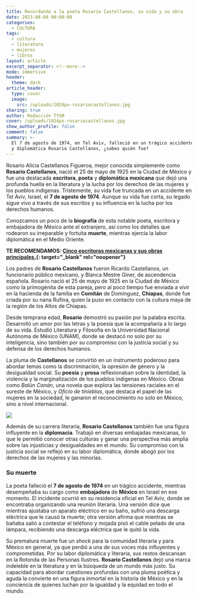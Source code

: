 ```yaml
---
title: Recordando a la poeta Rosario Castellanos, su vida y su obra
date: 2023-08-08 00:00:00
categories:
  - CULTURA
tags:
  - cultura
  - literatura
  - mujeres
  - libros
layout: article
excerpt_separator: <!--more-->
mode: immersive
header:
  theme: dark
article_header:
  type: cover
  image:
    src: /uploads/1024px-rosariocastellanos.jpg
sharing: true
author: Redacción TYSM
cover: /uploads/1024px-rosariocastellanos.jpg
show_author_profile: false
comment: false
summary: >-
  El 7 de agosto de 1974, en Tel Aviv, falleció en un trágico accidente la poeta
  y diplomática Rosario Castellanos, ¿sabes quién fue?
---
```

Rosario Alicia Castellanos Figueroa, mejor conocida simplemente como **Rosario Castellanos**, nació el 25 de mayo de 1925 en la Ciudad de México y fue una destacada **escritora**, **poeta** y **diplomática** **mexicana** que dejó una profunda huella en la literatura y la lucha por los derechos de las mujeres y los pueblos indígenas. Tristemente, su vida fue truncada en un accidente en Tel Aviv, Israel, el **7 de agosto de 1974**. Aunque su vida fue corta, su legado sigue vivo a través de sus escritos y su influencia en la lucha por los derechos humanos.

Conozcamos un poco de la **biografía** de esta notable poeta, escritora y embajadora de México ante el extranjero, así como los detalles que rodearon su irreparable y fortuita **muerte**, mientras ejercía la labor diplomática en el Medio Oriente.

**TE RECOMENDAMOS: [Cinco escritoras mexicanas y sus obras principales.](https://blog.tonoysumariachi.com/cultura/2022/10/05/cinco-escritoras-mexicanas-del-siglo-xx-y-sus-obras-principales.html){: target="_blank" rel="noopener"}**

Los padres de **Rosario Castellanos** fueron Ricardo Castellanos, un funcionario público mexicano, y Blanca Mestre Giner, de ascendencia española. Rosario nació el 25 de mayo de 1925 en la Ciudad de México como la primogénita de esta pareja, pero al poco tiempo fue enviada a vivir en la hacienda de la familia en **Comitán** de Domínguez, **Chiapas**, donde fue criada por su nana Rufina, quien la puso en contacto con la cultura maya de la región de los Altos de Chiapas.

Desde temprana edad, **Rosario** demostró su pasión por la palabra escrita. Desarrolló un amor por las letras y la poesía que la acompañaría a lo largo de su vida. Estudió Literatura y Filosofía en la Universidad Nacional Autónoma de México (UNAM), donde se destacó no solo por su inteligencia, sino también por su compromiso con la justicia social y su defensa de los derechos humanos.

La pluma de **Castellanos** se convirtió en un instrumento poderoso para abordar temas como la discriminación, la opresión de género y la desigualdad social. Su **poesía** y **prosa** reflexionaban sobre la identidad, la violencia y la marginalización de los pueblos indígenas en México. Obras como *Balún Canán*, una novela que explora las tensiones raciales en el sureste de México, y *Oficio de tinieblas*, que destaca el papel de las mujeres en la sociedad, le ganaron el reconocimiento no solo en México, sino a nivel internacional.

![](https://upload.wikimedia.org/wikipedia/commons/8/81/Rosario_Castellanos_conversa_sentada_tras_un_escritorio%2C_retrato.png)

Además de su carrera literaria, **Rosario Castellanos** también fue una figura influyente en la **diplomacia**. Trabajó en diversas embajadas mexicanas, lo que le permitió conocer otras culturas y ganar una perspectiva más amplia sobre las injusticias y desigualdades en el mundo. Su compromiso con la justicia social se reflejó en su labor diplomática, donde abogó por los derechos de las mujeres y las minorías.

### Su muerte

La poeta falleció el **7 de agosto de 1974** en un trágico accidente, mientras desempeñaba su cargo como **embajadora** de **México** en Israel en ese momento. El incidente ocurrió en su residencia oficial en Tel Aviv, donde se encontraba organizando una reunión literaria. Una versión dice que mientras ajustaba un aparato eléctrico en su baño, sufrió una descarga eléctrica que le causó la muerte; otra versión afirma que mientras se bañaba salió a contestar el teléfono y mojada pisó el cable pelado de una lámpara, recibiendo una descarga eléctrica que le quitó la vida.

Su prematura muerte fue un *shock* para la comunidad literaria y para México en general, ya que perdió a una de sus voces más influyentes y comprometidas. Por su labor diplomática y literaria, sus restos descansan en la Rotonda de las Personas Ilustres. **Rosario Castellanos** dejó una marca indeleble en la literatura y en la búsqueda de un mundo más justo. Su capacidad para abordar cuestiones profundas con una pluma poética y aguda la convierte en una figura inmortal en la historia de México y en la conciencia de quienes luchan por la igualdad y la equidad en todo el mundo.